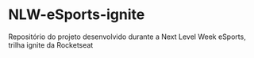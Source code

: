 # NLW-eSports-ignite
Repositório do projeto desenvolvido durante a Next Level Week eSports, trilha ignite da Rocketseat

